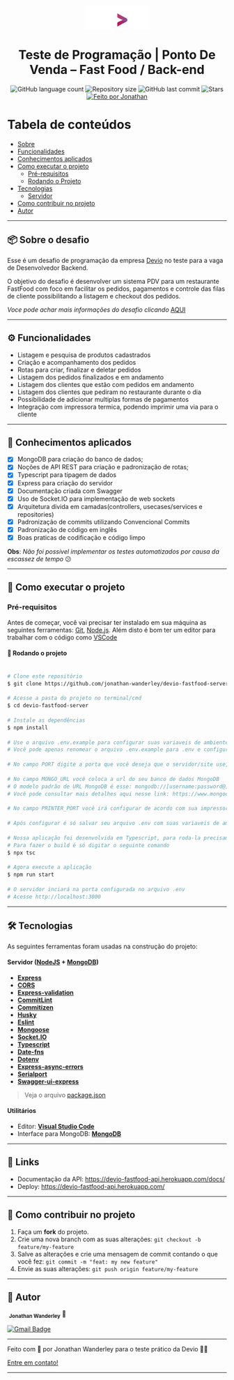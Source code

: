 


<p align="center">
  <img src="https://github.com/deviobr/code-patterns/blob/main/images/devio.webp?raw=true" />
</p>

<h1 align="center">Teste de Programação | Ponto De Venda – Fast Food / Back-end</h1>

<p align="center">
  <img alt="GitHub language count" src="https://img.shields.io/github/languages/count/jonathan-wanderley/chatzinho?color=%2304D361">

  <img alt="Repository size" src="https://img.shields.io/github/repo-size/jonathan-wanderley/devio-fastfood-server">
  
  <img alt="GitHub last commit" src="https://img.shields.io/github/last-commit/jonathan-wanderley/devio-fastfood-server">
    
  <img alt="Stars" src="https://img.shields.io/github/stars/jonathan-wanderley/devio-fastfood-server?style=social">

  <a href="https://github.com/jonathan-wanderley">
    <img alt="Feito por Jonathan" src="https://img.shields.io/badge/feito%20por-Jonathan-%237519C1">
  </a>
  
</p>

<!-- <h4 align="center">
	🚧   Concluído 🚀 🚧
</h4> -->

Tabela de conteúdos
=================
<!--ts-->
  * [Sobre](#-sobre-o-desafio)
   * [Funcionalidades](#%EF%B8%8F-funcionalidades)
   * [Conhecimentos aplicados](#-conhecimentos-aplicados)
   * [Como executar o projeto](#-como-executar-o-projeto)
     * [Pré-requisitos](#pré-requisitos)
     * [Rodando o Projeto](#-rodando-o-projeto)
   * [Tecnologias](#-tecnologias)
     * [Servidor](#servidor--nodejs----mongodb)
   * [Como contribuir no projeto](#-como-contribuir-no-projeto)
   * [Autor](#-autor)
<!--te-->

---

## 📦 Sobre o desafio

Esse é um desafio de programação da empresa [Devio](https://github.com/deviobr) no teste para a vaga de Desenvolvedor Backend.

O objetivo do desafio é desenvolver um sistema PDV para um restaurante FastFood com foco em facilitar os pedidos, pagamentos e controle das filas de cliente possibilitando a listagem e checkout dos pedidos.

*Voce pode achar mais informações do desafio clicando* [AQUI](https://github.com/deviobr/challenges/blob/main/challenge-backend.md)

---


## ⚙️ Funcionalidades

- Listagem e pesquisa de produtos cadastrados
- Criação e acompanhamento dos pedidos
- Rotas para criar, finalizar e deletar pedidos
- Listagem dos pedidos finalizados e em andamento 
- Listagem dos clientes que estão com pedidos em andamento
- Listagem dos clientes que pediram no restaurante durante o dia
- Possibilidade de adicionar multiplas formas de pagamentos
- Integração com impressora termica, podendo imprimir uma via para o cliente


---


## 📃 Conhecimentos aplicados

- [x] MongoDB para criação do banco de dados;
- [X] Noções de API REST para criação e padronização de rotas;
- [x] Typescript para tipagem de dados
- [x] Express para criação do servidor
- [X] Documentação criada com Swagger
- [x] Uso de Socket.IO para implementação de web sockets
- [x] Arquitetura divida em camadas(controllers, usecases/services e repositories)
- [X] Padronização de commits utilizando Convencional Commits
- [x] Padronização de código em inglês
- [x] Boas praticas de codificação e código limpo

**Obs**: *Não foi possivel implementar os testes automatizados por causa da escassez de tempo* 😕


---

## 🚀 Como executar o projeto

### Pré-requisitos

Antes de começar, você vai precisar ter instalado em sua máquina as seguintes ferramentas:
[Git](https://git-scm.com), [Node.js](https://nodejs.org/en/). 
Além disto é bom ter um editor para trabalhar com o código como [VSCode](https://code.visualstudio.com/)

#### 🎲 Rodando o projeto

```bash

# Clone este repositório
$ git clone https://github.com/jonathan-wanderley/devio-fastfood-server.git

# Acesse a pasta do projeto no terminal/cmd
$ cd devio-fastfood-server

# Instale as dependências
$ npm install

# Use o arquivo .env.example para configurar suas variaveis de ambiente
# Você pode apenas renomear o arquivo .env.example para .env e configurar os campos PORT, MONGO_URL e PRINTER_PORT

# No campo PORT digite a porta que você deseja que o servidor/site use, por padrão deixei na porta 3000

# No campo MONGO_URL você coloca a url do seu banco de dados MongoDB
# O modelo padrão de URL MongoDB é esse: mongodb://[username:password@]host1[:port1][,...hostN[:portN]][/[defaultauthdb][?options]]
# Você pode consultar mais detalhes aqui nesse link: https://www.mongodb.com/docs/manual/reference/connection-string/

# No campo PRINTER_PORT você irá configurar de acordo com sua impressora termica

# Após configurar é só salvar seu arquivo .env com suas variaveis de ambiente

# Nossa aplicação foi desenvolvida em Typescript, para roda-la precisamos fazer o build
# Para fazer o build é só digitar o seguinte comando
$ npx tsc

# Agora execute a aplicação
$ npm run start

# O servidor inciará na porta configurada no arquivo .env
# Acesse http://localhost:3000

```

---

## 🛠 Tecnologias

As seguintes ferramentas foram usadas na construção do projeto:

#### **Servidor**  ([NodeJS](https://nodejs.org/en/)  +  [MongoDB](https://www.mongodb.com/pt-br))

-   **[Express]()**
-   **[CORS]()**
-   **[Express-validation]()**
-   **[CommitLint]()**
-   **[Commitizen]()**
-   **[Husky]()**
-   **[Eslint]()**
-   **[Mongoose]()**
-   **[Socket.IO]()**
-   **[Typescript]()**
-   **[Date-fns]()**
-   **[Dotenv]()**
-   **[Express-async-errors]()**
-   **[Serialport]()**
-   **[Swagger-ui-express]()**

> Veja o arquivo  [package.json](https://github.com/jonathan-wanderley/devio-fastfood-server/blob/main/package.json)



#### **Utilitários**

-   Editor:  **[Visual Studio Code](https://code.visualstudio.com/)**
-   Interface para MongoDB: **[MongoDB](https://www.mongodb.com/pt-br/products/compass)** 


---

## 🔗 Links

- Documentação da API: https://devio-fastfood-api.herokuapp.com/docs/
- Deploy: https://devio-fastfood-api.herokuapp.com/


---

## 💪 Como contribuir no projeto

1. Faça um **fork** do projeto.
2. Crie uma nova branch com as suas alterações: `git checkout -b feature/my-feature`
3. Salve as alterações e crie uma mensagem de commit contando o que você fez: `git commit -m "feat: my new feature"`
4. Envie as suas alterações: `git push origin feature/my-feature`

---

## 🦸 Autor


 <img style="border-radius: 50%;" src="https://avatars.githubusercontent.com/u/97256161?v=4" width="100px;" alt=""/>
 <sub><b>Jonathan Wanderley</b></sub> 🚀

[![Gmail Badge](https://img.shields.io/badge/-jonathan.wpc@gmail.com-c14438?style=flat-square&logo=Gmail&logoColor=white&link=mailto:jonathan.wpc@gmail.com)](mailto:jonathan.wpc@gmail.com)

---

Feito com 💜 por Jonathan Wanderley para o teste prático da Devio 👋🏽

[Entre em contato!](https://www.linkedin.com/in/jonathan-wanderley/)

---
